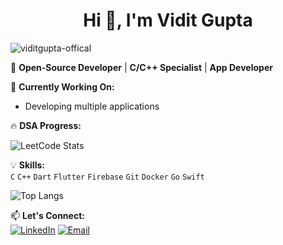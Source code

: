 ### <h1 align="center">Hi 👋, I'm Vidit Gupta</h1>
<p align="left"> <img src="https://komarev.com/ghpvc/?username=viditgupta-official&label=Profile%20views&color=0e75b6&style=flat" alt="viditgupta-offical" /> </p>

🚀 **Open-Source Developer** | **C/C++ Specialist** | **App Developer** 

🔧 **Currently Working On:**  
- Developing multiple applications

 🔥 **DSA Progress:**

   ![LeetCode Stats](https://leetcard.jacoblin.cool/viditguptaofficial?theme=dark&font=baloo)  

💡 **Skills:**  
`C` `C++` `Dart` `Flutter` `Firebase` `Git` `Docker` `Go` `Swift`

![Top Langs](https://github-readme-stats.vercel.app/api/top-langs/?username=Viditgupta-official&layout=compact&theme=vision-friendly-dark)

📫 **Let's Connect:**  
[![LinkedIn](https://img.shields.io/badge/LinkedIn-0077B5?style=flat&logo=linkedin&logoColor=white)](https://www.linkedin.com/in/vidit-gupta-949894315/)  [![Email](https://img.shields.io/badge/Gmail-D14836?style=flat&logo=gmail&logoColor=white)](mailto:viditgupta.official@gmail.com)  
